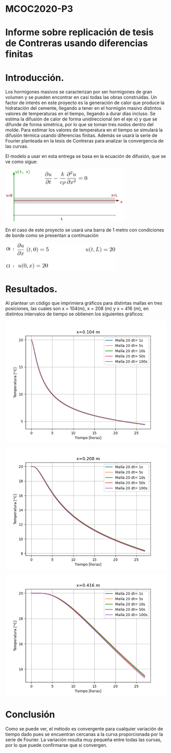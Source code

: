 # MCOC2020-P3
  
# Informe sobre replicación de tesis de Contreras usando diferencias finitas 

# Introducción.
Los hormigones masivos se caracterizan por ser hormigones de gran volumen y se pueden encontrar en casi todas las obras construidas. Un factor de interés en este proyecto es la generación de calor que produce la hidratación del cemente, llegando a tener en el hormigón masivo distintos valores de temperaturas en el tiempo, llegando a durar días incluso. Se estima la difusión de calor de forma unidireccional (en el eje x) y que se difunde de forma simétrica, por lo que se toman tres nodos dentro del molde. Para estimar los valores de temperatura en el tiempo se simulará la difusión térmica usando diferencias finitas. Además se usará la serie de Fourier planteada en la tesis de Contreras para analizar la convergencia de las curvas.

El modelo a usar en esta entrega se basa en la ecuación de difusión, que se ve como sigue:

![imagen](/ec1.PNG)

En el caso de este proyecto se usará una barra de 1 metro con condiciones de borde como se presentan a continuación
 
![imagen](/cond_borde.PNG)


# Resultados.

 Al plantear un código que imprimiera gráficos para distintas mallas en tres posiciones, las cuales son x = 104(m), x = 208 (m) y x = 416 (m), en distintos intervalos de tiempo se obtienen los siguientes gráficos:
 
 ![imagen](/x=0.104.png)
 

![imagen](/x=0.208.png)
  
  
![imagen](/x=0.416.png)


# Conclusión

Como se puede ver, el método es convergente para cualquier variación de tiempo dado pues se encuentran cercanas a la curva proporcionada por la serie de Fourier. La variación resulta muy pequeña entre todas las curvas, por lo que puede confirmarse que si convergen. 
